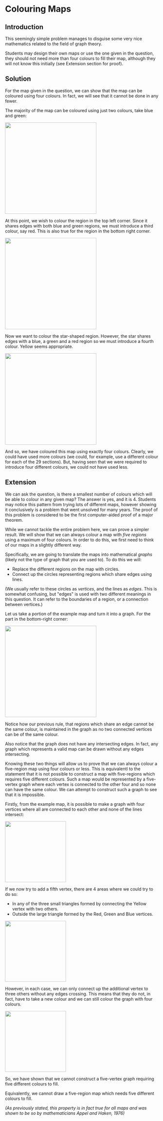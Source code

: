 # Colouring Maps

## Introduction

This seemingly simple problem manages to disguise some very nice mathematics related to the field of graph theory.

Students may design their own maps or use the one given in the question, they should not need more than four colours to fill their map, although they will not know this initially (see Extension section for proof).

## Solution

For the map given in the question, we can show that the map can be coloured using four colours. In fact, we will see that it cannot be done in any fewer.

The majority of the map can be coloured using just two colours, take blue and green:

<img src="https://github.com/supportingami/sami-maths-club/blob/master/maths-club-pack/images/colouring-maps-05.png?raw=true" width=300>

At this point, we wish to colour the region in the top left corner. Since it shares edges with both blue and green regions, we must introduce a third colour, say red. This is also true for the region in the bottom right corner.

<img src="https://github.com/supportingami/sami-maths-club/blob/master/maths-club-pack/images/colouring-maps-06.png?raw=true" width=300>

Now we want to colour the star-shaped region. However, the star shares edges with a blue, a green and a red region so we must introduce a fourth colour. Yellow seems appropriate.

<img src="https://github.com/supportingami/sami-maths-club/blob/master/maths-club-pack/images/colouring-maps-07.png?raw=true" width=300>

And so, we have coloured this map using exactly four colours. Clearly, we could have used more colours (we could, for example, use a different colour for each of the 29 sections). But, having seen that we were required to introduce four different colours, we could not have used less.

## Extension

We can ask the question, is there a smallest number of colours which will be able to colour in any given map? The answer is yes, and it is 4. Students may notice this pattern from trying lots of different maps, however showing it conclusively is a problem that went unsolved for many years. The proof of this problem is considered to be the first computer-aided proof of a major theorem.

While we cannot tackle the entire problem here, we can prove a simpler result. We will show that we can always colour a map with *five regions* using a maximum of four colours. In order to do this, we first need to think of our maps in a slightly different way.

Specifically, we are going to translate the maps into mathematical *graphs* (likely not the type of graph that you are used to). To do this we will:
- Replace the different regions on the map with circles.
- Connect up the circles representing regions which share edges using lines. 

(We usually refer to these circles as *vertices*, and the lines as *edges*. This is somewhat confusing, but "edges" is used with two different meanings in this question. It can refer to the boundaries of a region, or a connection between vertices.)

Let us take a portion of the example map and turn it into a graph. For the part in the bottom-right corner:

<img src="https://github.com/supportingami/sami-maths-club/blob/master/maths-club-pack/images/colouring-maps-08.png?raw=true" width=300>

Notice how our previous rule, that regions which share an edge cannot be the same colour, is maintained in the graph as no two connected vertices can be of the same colour.

Also notice that the graph does not have any intersecting edges. In fact, any graph which represents a valid map can be drawn without any edges intersecting.

Knowing these two things will allow us to prove that we can always colour a five-region map using four colours or less. This is equivalentl to the statement that it is not possible to construct a map with five-regions which requires five different colours. Such a map would be represented by a five-vertex graph where each vertex is connected to the other four and so none can have the same colour. We can attempt to construct such a graph to see that it is impossible.

Firstly, from the example map, it is possible to make a graph with four vertices where all are connected to each other and none of the lines intersect:

<img src="https://github.com/supportingami/sami-maths-club/blob/master/maths-club-pack/images/colouring-maps-09.png?raw=true" width=200>

If we now try to add a fifth vertex, there are 4 areas where we could try to do so:
- In any of the three small triangles formed by connecting the Yellow vertex with two others. 
- Outside the large triangle formed by the Red, Green and Blue vertices.

<img src="https://github.com/supportingami/sami-maths-club/blob/master/maths-club-pack/images/colouring-maps-10.png?raw=true" width=200>

However, in each case, we can only connect up the additional vertex to three others without any edges crossing. This means that they do not, in fact, have to take a new colour and we can still colour the graph with four colours.

<img src="https://github.com/supportingami/sami-maths-club/blob/master/maths-club-pack/images/colouring-maps-11.png?raw=true" width=200>

So, we have shown that we cannot construct a five-vertex graph requiring five different colours to fill.

Equivalently, we cannot draw a five-region map which needs five different colours to fill.

*(As previously stated, this property is in fact true for all maps and was shown to be so by mathematicians Appel and Haken, 1976)*
